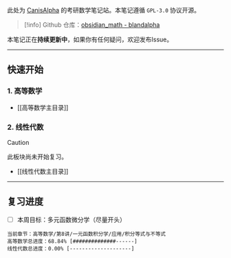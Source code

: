 此处为 [CanisAlpha](https://github.com/BlandAlpha) 的考研数学笔记站。本笔记遵循 `GPL-3.0` 协议开源。

> [!info] 
> Github 仓库：[obsidian_math - blandalpha](https://github.com/BlandAlpha/obsidian_math)

本笔记正在**持续更新中**，如果你有任何疑问，欢迎发布Issue。

---

## 快速开始

### 1. 高等数学

- [[高等数学主目录]]

### 2. 线性代数

> [!caution] 
> 此板块尚未开始复习。

- [[线性代数主目录]]

---

## 复习进度

- [ ] 本周目标：多元函数微分学（尽量开头）

```
当前章节：高等数学/第8讲/一元函数积分学/应用/积分等式与不等式
高等数学总进度：68.84% [##############------]
线性代数总进度：0.00% [--------------------]
```
